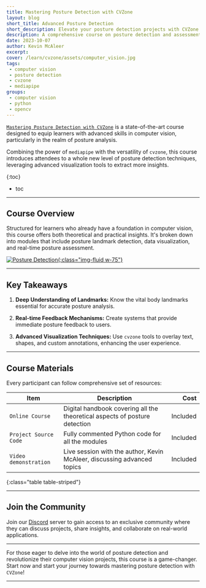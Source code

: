 ```yaml
---
title: Mastering Posture Detection with CVZone
layout: blog
short_title: Advanced Posture Detection
short_description: Elevate your posture detection projects with CVZone
description: A comprehensive course on posture detection and assessment using CVZone and mediapipe
date: 2023-10-07
author: Kevin McAleer
excerpt: 
cover: /learn/cvzone/assets/computer_vision.jpg
tags:
 - computer vision
 - posture detection
 - cvzone
 - mediapipe
groups:
 - computer vision
 - python
 - opencv
---
```


[`Mastering Posture Detection with CVZone`](/learn/cvzone/) is a state-of-the-art course designed to equip learners with advanced skills in computer vision, particularly in the realm of posture analysis.

Combining the power of `mediapipe` with the versatility of `cvzone`, this course introduces attendees to a whole new level of posture detection techniques, leveraging advanced visualization tools to extract more insights.

{:toc}
* toc

---

## Course Overview

Structured for learners who already have a foundation in computer vision, this course offers both theoretical and practical insights. It's broken down into modules that include posture landmark detection, data visualization, and real-time posture assessment.

[![Posture Detection](/assets/img/blog/cvzone/cvzone.jpg){:class="img-fluid w-75"}](/assets/img/blog/cvzone/cvzone.jpg)

---

## Key Takeaways

1. **Deep Understanding of Landmarks:** Know the vital body landmarks essential for accurate posture analysis.

2. **Real-time Feedback Mechanisms:** Create systems that provide immediate posture feedback to users.

3. **Advanced Visualization Techniques:** Use `cvzone` tools to overlay text, shapes, and custom annotations, enhancing the user experience.

---

## Course Materials

Every participant can follow comprehensive set of resources:

Item                            | Description                                                                 |   Cost
-------------------------------|----------------------------------------------------------------------------|------:
`Online Course`                | Digital handbook covering all the theoretical aspects of posture detection |  Included
`Project Source Code`          | Fully commented Python code for all the modules                            | Included
`Video demonstration` | Live session with the author, Kevin McAleer, discussing advanced topics   | Included
{:class="table table-striped"}

---

## Join the Community

Join our [Discord](/discord) server to gain access to an exclusive community where they can discuss projects, share insights, and collaborate on real-world applications.

---

For those eager to delve into the world of posture detection and revolutionize their computer vision projects, this course is a game-changer. Start now and start your journey towards mastering posture detection with `CVZone`!

---
